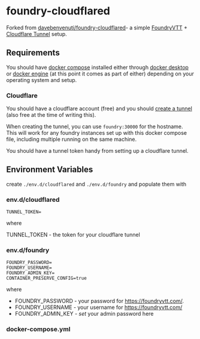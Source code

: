 # foundry-cloudflared

Forked from [davebenvenuti/foundry-cloudflared](https://github.com/davebenvenuti/foundry-cloudflared)- a simple [FoundryVTT](https://foundryvtt.com) + [Cloudflare Tunnel](https://www.cloudflare.com/products/tunnel/) setup.

## Requirements

You should have [docker compose](https://docs.docker.com/compose/) installed either through [docker desktop](https://docs.docker.com/desktop/) or [docker engine](https://docs.docker.com/engine/) (at this point it comes as part of either) depending on your operating system and setup.

### Cloudflare

You should have a cloudflare account (free) and you should [create a tunnel](https://developers.cloudflare.com/cloudflare-one/connections/connect-networks/get-started/) (also free at the time of writing this).

When creating the tunnel, you can use `foundry:30000` for the hostname.  This will work for any foundry instances set up with this docker compose file, including multiple running on the same machine.

You should have a tunnel token handy from setting up a cloudflare tunnel.


## Environment Variables

create `./env.d/cloudflared` and `./env.d/foundry` and populate them with

### env.d/cloudflared
```
TUNNEL_TOKEN=
```

where

TUNNEL_TOKEN - the token for your cloudflare tunnel

### env.d/foundry
```
FOUNDRY_PASSWORD=           
FOUNDRY_USERNAME=
FOUNDRY_ADMIN_KEY=
CONTAINER_PRESERVE_CONFIG=true
```
where 

- FOUNDRY_PASSWORD - your password for https://foundryvtt.com/.           
- FOUNDRY_USERNAME - your username for https://foundryvtt.com/
- FOUNDRY_ADMIN_KEY - *set* your admin password here

### docker-compose.yml 

